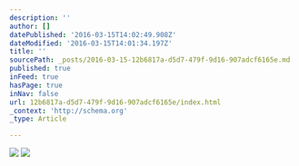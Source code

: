 ```yaml
---
description: ''
author: []
datePublished: '2016-03-15T14:02:49.908Z'
dateModified: '2016-03-15T14:01:34.197Z'
title: ''
sourcePath: _posts/2016-03-15-12b6817a-d5d7-479f-9d16-907adcf6165e.md
published: true
inFeed: true
hasPage: true
inNav: false
url: 12b6817a-d5d7-479f-9d16-907adcf6165e/index.html
_context: 'http://schema.org'
_type: Article

---
```

![](https://the-grid-user-content.s3-us-west-2.amazonaws.com/768d1e3c-a9e3-49b8-b606-483031979c1f.png)
![](https://the-grid-user-content.s3-us-west-2.amazonaws.com/541eb8b0-ab84-448a-9a53-89086eac3160.png)
